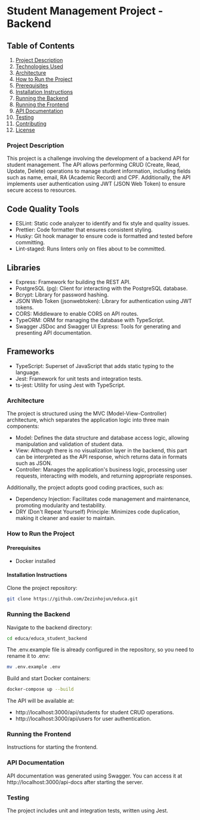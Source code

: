 # Student Management Project - Backend

## Table of Contents

1. [Project Description](#project-description)
2. [Technologies Used](#technologies-used)
3. [Architecture](#architecture)
4. [How to Run the Project](#how-to-run-the-project)
5. [Prerequisites](#prerequisites)
6. [Installation Instructions](#installation-instructions)
7. [Running the Backend](#running-the-backend)
8. [Running the Frontend](#running-the-frontend)
9. [API Documentation](#api-documentation)
10. [Testing](#testing)
11. [Contributing](#contributing)
12. [License](#license)

### Project Description

This project is a challenge involving the development of a backend API for student management. The API allows performing CRUD (Create, Read, Update, Delete) operations to manage student information, including fields such as name, email, RA (Academic Record) and CPF. Additionally, the API implements user authentication using JWT (JSON Web Token) to ensure secure access to resources.

## Code Quality Tools

- ESLint: Static code analyzer to identify and fix style and quality issues.
- Prettier: Code formatter that ensures consistent styling.
- Husky: Git hook manager to ensure code is formatted and tested before committing.
- Lint-staged: Runs linters only on files about to be committed.

## Libraries

- Express: Framework for building the REST API.
- PostgreSQL (pg): Client for interacting with the PostgreSQL database.
- Bcrypt: Library for password hashing.
- JSON Web Token (jsonwebtoken): Library for authentication using JWT tokens.
- CORS: Middleware to enable CORS on API routes.
- TypeORM: ORM for managing the database with TypeScript.
- Swagger JSDoc and Swagger UI Express: Tools for generating and presenting API documentation.

## Frameworks

- TypeScript: Superset of JavaScript that adds static typing to the language.
- Jest: Framework for unit tests and integration tests.
- ts-jest: Utility for using Jest with TypeScript.

### Architecture

The project is structured using the MVC (Model-View-Controller) architecture, which separates the application logic into three main components:

- Model: Defines the data structure and database access logic, allowing manipulation and validation of student data.
- View: Although there is no visualization layer in the backend, this part can be interpreted as the API response, which returns data in formats such as JSON.
- Controller: Manages the application's business logic, processing user requests, interacting with models, and returning appropriate responses.

Additionally, the project adopts good coding practices, such as:

- Dependency Injection: Facilitates code management and maintenance, promoting modularity and testability.
- DRY (Don't Repeat Yourself) Principle: Minimizes code duplication, making it cleaner and easier to maintain.

### How to Run the Project

#### Prerequisites

- Docker installed

#### Installation Instructions

Clone the project repository:

```bash
git clone https://github.com/Zezinhojun/educa.git
```

### Running the Backend

Navigate to the backend directory:

```bash
cd educa/educa_student_backend
```

The .env.example file is already configured in the repository, so you need to rename it to .env:

```bash
mv .env.example .env
```

Build and start Docker containers:

```bash
docker-compose up --build
```

The API will be available at:

- http://localhost:3000/api/students for student CRUD operations.
- http://localhost:3000/api/users for user authentication.

### Running the Frontend

Instructions for starting the frontend.

### API Documentation

API documentation was generated using Swagger. You can access it at http://localhost:3000/api-docs after starting the server.

### Testing

The project includes unit and integration tests, written using Jest.
